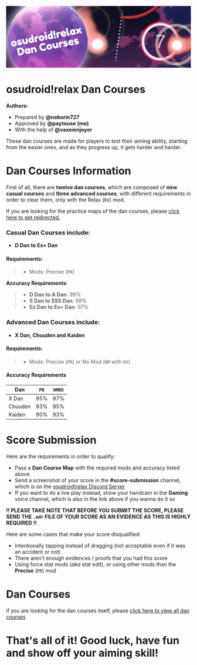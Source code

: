 <center>
  <img src="https://raw.githubusercontent.com/LouieNotHere/LouieNotHere/main/danCourses/banner.png">
</center>

# osudroid!relax Dan Courses

**Authors:**
- Prepared by **@nekorin727**
- Approved by **@paytouse (me)**
- With the help of **@vaxeienjoyer**

These dan courses are made for players to test their aiming ability, starting from the easier ones, and as they progress up, it gets harder and harder.

# Dan Courses Information
First of all, there are **twelve dan courses**, which are composed of **nine casual courses** and **three advanced courses**, with different requirements in order to clear them, only with the Relax (`RX`) mod.

If you are looking for the practice maps of the dan courses, please [click here to get redirected.](https://github.com/LouieNotHere/LouieNotHere/blob/main/DAN_PRACTICE.md)

### Casual Dan Courses include:
- **D Dan to Ex+ Dan**

#### Requirements:
> - Mods: Precise (`PR`)

**Accuracy Requirements**:
> - **D Dan to A Dan**: 99%
> - **S Dan to SSS Dan**: 98%
> - **Ex Dan to Ex+ Dan**: 97%

### Advanced Dan Courses include:
- **X Dan, Chuuden and Kaiden**

#### Requirements:
> - Mods: Precise (`PR`) or No Mod (`NM` with `RX`)

#### Accuracy Requirements
| Dan | `PR` | `NMRX` |
|--------|----|----|
| X Dan | 95% | 97% |
| Chuuden | 93% | 95% |
| Kaiden | 90% | 93% |

# Score Submission
Here are the requirements in order to qualify:
- Pass a **Dan Course Map** with the required mods and accuracy listed above
- Send a screenshot of your score in the **#score-submission** channel, which is on the [osudroid!relax Discord Server](https://discord.com/invite/kUaSggQP7m)
- If you want to do a live play instead, show your handcam in the **Gaming** voice channel, which is also in the link above if you wanna do it so

**!! PLEASE TAKE NOTE THAT BEFORE YOU SUBMIT THE SCORE, PLEASE SEND THE `.edr` FILE OF YOUR SCORE AS AN EVIDENCE AS THIS IS HIGHLY REQUIRED !!**

Here are some cases that make your score disqualified:
- Intentionally tapping instead of dragging (not acceptable even if it was an accident or not)
- There aren't enough evidences / proofs that you had this score
- Using force stat mods (*aka* stat edit), or using other mods than the **Precise** (`PR`) mod

# Dan Courses
if you are looking for the dan courses itself, please [click here to view all dan courses](https://github.com/LouieNotHere/LouieNotHere/blob/main/DAN_COURSES.md)

# That's all of it! Good luck, have fun and show off your aiming skill!
